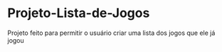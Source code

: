 # Projeto-Lista-de-Jogos
Projeto feito para permitir o usuário criar uma lista dos jogos que ele já jogou 
